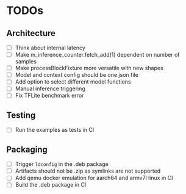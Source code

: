 # TODOs

## Architecture

- [ ] Think about internal latency
- [ ] Make m_inference_counter.fetch_add(1) dependent on number of samples
- [ ] Make processBlockFixture more versatile with new shapes
- [ ] Model and context config should be one json file
- [ ] Add option to select different model functions
- [ ] Manual inference triggering
- [ ] Fix TFLite benchmark error

## Testing

- [ ] Run the examples as tests in CI

## Packaging

- [ ] Trigger `ldconfig` in the .deb package
- [ ] Artifacts should not be .zip as symlinks are not supported
- [ ] Add qemu docker emulation for aarch64 and armv7l linux in CI
- [ ] Build the .deb package in CI